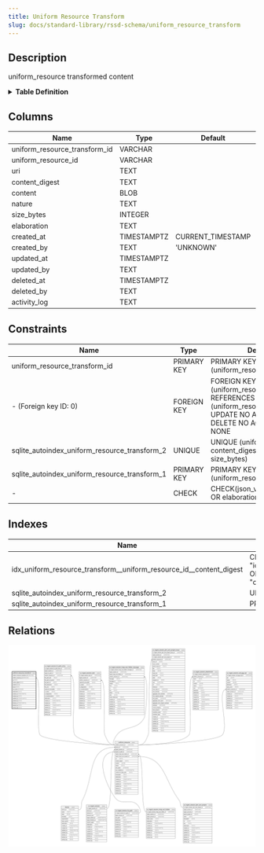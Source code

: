 ```yaml
---
title: Uniform Resource Transform
slug: docs/standard-library/rssd-schema/uniform_resource_transform
---
```


## Description

uniform_resource transformed content

<details>
<summary><strong>Table Definition</strong></summary>

```sql
CREATE TABLE "uniform_resource_transform" (
    "uniform_resource_transform_id" VARCHAR PRIMARY KEY NOT NULL,
    "uniform_resource_id" VARCHAR NOT NULL,
    "uri" TEXT NOT NULL,
    "content_digest" TEXT NOT NULL,
    "content" BLOB,
    "nature" TEXT,
    "size_bytes" INTEGER,
    "elaboration" TEXT CHECK(json_valid(elaboration) OR elaboration IS NULL),
    "created_at" TIMESTAMPTZ DEFAULT CURRENT_TIMESTAMP,
    "created_by" TEXT DEFAULT 'UNKNOWN',
    "updated_at" TIMESTAMPTZ,
    "updated_by" TEXT,
    "deleted_at" TIMESTAMPTZ,
    "deleted_by" TEXT,
    "activity_log" TEXT,
    FOREIGN KEY("uniform_resource_id") REFERENCES "uniform_resource"("uniform_resource_id"),
    UNIQUE("uniform_resource_id", "content_digest", "nature", "size_bytes")
)
```

</details>

## Columns

| Name                          | Type        | Default           | Nullable | Parents                                                                           | Comment                                                 |
| ----------------------------- | ----------- | ----------------- | -------- | --------------------------------------------------------------------------------- | ------------------------------------------------------- |
| uniform_resource_transform_id | VARCHAR     |                   | false    |                                                                                   | uniform_resource_transform ULID primary key             |
| uniform_resource_id           | VARCHAR     |                   | false    | [uniform_resource](/docs/standard-library/rssd-schema/uniform_resource) | uniform_resource row ID of original content             |
| uri                           | TEXT        |                   | false    |                                                                                   |                                                         |
| content_digest                | TEXT        |                   | false    |                                                                                   | transformed content hash                                |
| content                       | BLOB        |                   | true     |                                                                                   | transformed content                                     |
| nature                        | TEXT        |                   | true     |                                                                                   | file extension or MIME                                  |
| size_bytes                    | INTEGER     |                   | true     |                                                                                   |                                                         |
| elaboration                   | TEXT        |                   | true     |                                                                                   | anything that doesn't fit in other columns (JSON)       |
| created_at                    | TIMESTAMPTZ | CURRENT_TIMESTAMP | true     |                                                                                   |                                                         |
| created_by                    | TEXT        | 'UNKNOWN'         | true     |                                                                                   |                                                         |
| updated_at                    | TIMESTAMPTZ |                   | true     |                                                                                   |                                                         |
| updated_by                    | TEXT        |                   | true     |                                                                                   |                                                         |
| deleted_at                    | TIMESTAMPTZ |                   | true     |                                                                                   |                                                         |
| deleted_by                    | TEXT        |                   | true     |                                                                                   |                                                         |
| activity_log                  | TEXT        |                   | true     |                                                                                   | {"isSqlDomainZodDescrMeta":true,"isJsonSqlDomain":true} |

## Constraints

| Name                                          | Type        | Definition                                                                                                                             |
| --------------------------------------------- | ----------- | -------------------------------------------------------------------------------------------------------------------------------------- |
| uniform_resource_transform_id                 | PRIMARY KEY | PRIMARY KEY (uniform_resource_transform_id)                                                                                            |
| - (Foreign key ID: 0)                         | FOREIGN KEY | FOREIGN KEY (uniform_resource_id) REFERENCES uniform_resource (uniform_resource_id) ON UPDATE NO ACTION ON DELETE NO ACTION MATCH NONE |
| sqlite_autoindex_uniform_resource_transform_2 | UNIQUE      | UNIQUE (uniform_resource_id, content_digest, nature, size_bytes)                                                                       |
| sqlite_autoindex_uniform_resource_transform_1 | PRIMARY KEY | PRIMARY KEY (uniform_resource_transform_id)                                                                                            |
| -                                             | CHECK       | CHECK(json_valid(elaboration) OR elaboration IS NULL)                                                                                  |

## Indexes

| Name                                                                | Definition                                                                                                                                                  |
| ------------------------------------------------------------------- | ----------------------------------------------------------------------------------------------------------------------------------------------------------- |
| idx_uniform_resource_transform__uniform_resource_id__content_digest | CREATE INDEX "idx_uniform_resource_transform__uniform_resource_id__content_digest" ON "uniform_resource_transform"("uniform_resource_id", "content_digest") |
| sqlite_autoindex_uniform_resource_transform_2                       | UNIQUE (uniform_resource_id, content_digest, nature, size_bytes)                                                                                            |
| sqlite_autoindex_uniform_resource_transform_1                       | PRIMARY KEY (uniform_resource_transform_id)                                                                                                                 |

## Relations

![er](../../../../assets/images/content/docs/standard-library/rssd-schema/uniform_resource_transform.svg)
